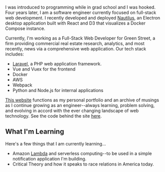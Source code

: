 
I was introduced to programming while in grad school and I was hooked. Four years later, I am a software engineer currently focused on full-stack web development. I recently developed and deployed [Nautilus](https://jdnordstrom.com/writings/nautilus), an Electron desktop application built with React and D3 that visualizes a Docker Compose instance.

Currently, I'm working as a Full-Stack Web Developer for Green Street, a firm providing commercial real estate research, analytics, and most recently, news via a comprehensive web application. Our tech stack includes:
- [Laravel](https://laravel.com/), a PHP web application framework.
- Vue and Vuex for the frontend
- Docker
- AWS
- Webpack
- Python and Node.js for internal applications


[This website](https://jdnordstrom.com/writings/this-website) functions as my personal portfolio and an archive of musings as I continue growing as an engineer--always learning, problem solving, and evolving in accord with the ever changing landscape of web technology. See the code behind the site [here](https://github.com/jdnordy/joshuadavidnordstrom).

## What I'm Learning

Here's a few things that I am currently learning...

- Amazon [Lambda](https://aws.amazon.com/lambda/) and serverless computing--to be used in a simple notification application I'm building.
- Critical Theory and how it speaks to race relations in America today.